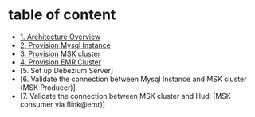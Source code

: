 # table of content

- [1. Architecture Overview]()
- [2. Provision Mysql Instance]()
- [3. Provision MSK cluster]()
- [4. Provision EMR Cluster]()
- [5. Set up Debezium Server]
- [6. Validate the connection between Mysql Instance and MSK cluster (MSK Producer)]
- [7. Validate the connection between MSK cluster and Hudi (MSK consumer via flink@emr)]
